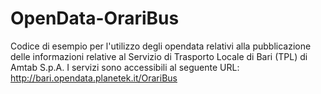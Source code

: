 OpenData-OrariBus
=================

Codice di esempio per l'utilizzo degli opendata relativi alla pubblicazione delle informazioni relative al Servizio di Trasporto Locale di Bari (TPL) di Amtab S.p.A.
I servizi sono accessibili al seguente URL: http://bari.opendata.planetek.it/OrariBus



